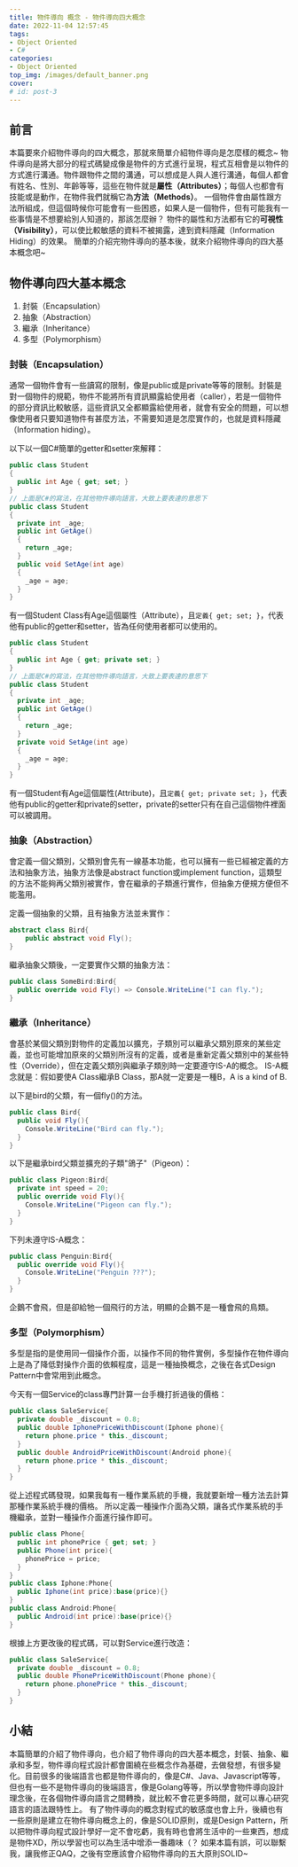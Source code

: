 ```yaml
---
title: 物件導向 概念 - 物件導向四大概念
date: 2022-11-04 12:57:45
tags:
- Object Oriented
- C#
categories:
- Object Oriented
top_img: /images/default_banner.png
cover: 
# id: post-3
---
```

## 前言
本篇要來介紹物件導向的四大概念，那就來簡單介紹物件導向是怎麼樣的概念~
物件導向是將大部分的程式碼變成像是物件的方式進行呈現，程式互相會是以物件的方式進行溝通。物件跟物件之間的溝通，可以想成是人與人進行溝通，每個人都會有姓名、性別、年齡等等，這些在物件就是**屬性（Attributes）**；每個人也都會有技能或是動作，在物件我們就稱它為**方法（Methods）**。
一個物件會由屬性跟方法所組成，但這個時候你可能會有一些困惑，如果人是一個物件，但有可能我有一些事情是不想要給別人知道的，那該怎麼辦？
物件的屬性和方法都有它的**可視性（Visibility）**，可以使比較敏感的資料不被揭露，達到資料隱藏（Information Hiding）的效果。
簡單的介紹完物件導向的基本後，就來介紹物件導向的四大基本概念吧~

## 物件導向四大基本概念
1. 封裝（Encapsulation）
2. 抽象（Abstraction）
3. 繼承（Inheritance）
4. 多型（Polymorphism）

### 封裝（Encapsulation）
通常一個物件會有一些讀寫的限制，像是public或是private等等的限制。封裝是對一個物件的規範，物件不能將所有資訊顯露給使用者（caller），若是一個物件的部分資訊比較敏感，這些資訊又全都顯露給使用者，就會有安全的問題，可以想像使用者只要知道物件有甚麼方法，不需要知道是怎麼實作的，也就是資料隱藏（Information hiding）。

以下以一個C#簡單的getter和setter來解釋：
``` C#
public class Student
{
  public int Age { get; set; }
}
// 上面是C#的寫法，在其他物件導向語言，大致上要表達的意思下
public class Student
{
  private int _age;
  public int GetAge()
  {
    return _age;
  }
  public void SetAge(int age)
  {
    _age = age;
  }
}
```
有一個Student Class有Age這個屬性（Attribute），且`定義{ get; set; }`，代表他有public的getter和setter，皆為任何使用者都可以使用的。
``` C#
public class Student
{
  public int Age { get; private set; }
}
// 上面是C#的寫法，在其他物件導向語言，大致上要表達的意思下
public class Student
{
  private int _age;
  public int GetAge()
  {
    return _age;
  }
  private void SetAge(int age)
  {
    _age = age;
  }
}
```
有一個Student有Age這個屬性(Attribute)，且`定義{ get; private set; }`，代表他有public的getter和private的setter，private的setter只有在自己這個物件裡面可以被調用。

### 抽象（Abstraction）
會定義一個父類別，父類別會先有一線基本功能，也可以擁有一些已經被定義的方法和抽象方法，抽象方法像是abstract function或implement function，這類型的方法不能夠再父類別被實作，會在繼承的子類進行實作，但抽象方便規方便但不能濫用。

定義一個抽象的父類，且有抽象方法並未實作：
``` C#
abstract class Bird{
    public abstract void Fly();
}
```
繼承抽象父類後，一定要實作父類的抽象方法：
``` C#
public class SomeBird:Bird{
  public override void Fly() => Console.WriteLine("I can fly.");
}
```

### 繼承（Inheritance）
會基於某個父類別對物件的定義加以擴充，子類別可以繼承父類別原來的某些定義，並也可能增加原來的父類別所沒有的定義，或者是重新定義父類別中的某些特性（Override），但在定義父類別與繼承子類別時一定要遵守IS-A的概念。
IS-A概念就是：假如要使A Class繼承B Class，那A就一定要是一種B，A is a kind of B.

以下是bird的父類，有一個fly()的方法。
``` C#
public class Bird{
  public void Fly(){
    Console.WriteLine("Bird can fly.");
  }
}
```
以下是繼承bird父類並擴充的子類"鴿子"（Pigeon）：
``` C#
public class Pigeon:Bird{
  private int speed = 20;
  public override void Fly(){
    Console.WriteLine("Pigeon can fly.");
  }
}
```
下列未遵守IS-A概念：
``` C#
public class Penguin:Bird{
  public override void Fly(){
    Console.WriteLine("Penguin ???");
  }
}
```
企鵝不會飛，但是卻給牠一個飛行的方法，明顯的企鵝不是一種會飛的鳥類。

### 多型（Polymorphism）
多型是指的是使用同一個操作介面，以操作不同的物件實例，多型操作在物件導向上是為了降低對操作介面的依賴程度，這是一種抽換概念，之後在各式Design Pattern中會常用到此概念。

今天有一個Service的class專門計算一台手機打折過後的價格：
``` C#
public class SaleService{
  private double _discount = 0.8;
  public double IphonePriceWithDiscount(Iphone phone){
    return phone.price * this._discount;
  }
  public double AndroidPriceWithDiscount(Android phone){
    return phone.price * this._discount;
  }
}
```
從上述程式碼發現，如果我每有一種作業系統的手機，我就要新增一種方法去計算那種作業系統手機的價格。
所以定義一種操作介面為父類，讓各式作業系統的手機繼承，並對一種操作介面進行操作即可。
``` C#
public class Phone{
  public int phonePrice { get; set; }
  public Phone(int price){
    phonePrice = price;
  }
}
public class Iphone:Phone{
  public Iphone(int price):base(price){}
}
public class Android:Phone{
  public Android(int price):base(price){}
}
```
根據上方更改後的程式碼，可以對Service進行改造：
``` C#
public class SaleService{
  private double _discount = 0.8;
  public double PhonePriceWithDiscount(Phone phone){
    return phone.phonePrice * this._discount;
  }
}
```

## 小結
本篇簡單的介紹了物件導向，也介紹了物件導向的四大基本概念，封裝、抽象、繼承和多型，物件導向程式設計都會圍繞在些概念作為基礎，去做發想，有很多變化。目前很多的後端語言也都是物件導向的，像是C#、Java、Javascript等等，但也有一些不是物件導向的後端語言，像是Golang等等，所以學會物件導向設計理念後，在各個物件導向語言之間轉換，就比較不會花更多時間，就可以專心研究語言的語法跟特性上。
有了物件導向的概念對程式的敏感度也會上升，後續也有一些原則是建立在物件導向概念上的，像是SOLID原則，或是Design Pattern，所以把物件導向程式設計學好一定不會吃虧，我有時也會將生活中的一些東西，想成是物件XD，所以學習也可以為生活中增添一番趣味（？
如果本篇有誤，可以聯繫我，讓我修正QAQ，之後有空應該會介紹物件導向的五大原則SOLID~
